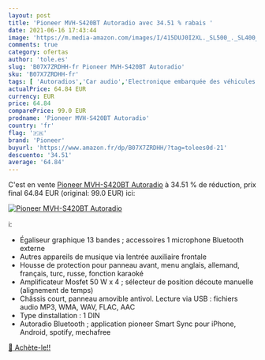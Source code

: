 ```yaml
---
layout: post
title: 'Pioneer MVH-S420BT Autoradio avec 34.51 % rabais '
date: 2021-06-16 17:43:44
image: 'https://m.media-amazon.com/images/I/415DUJ0I2XL._SL500_._SL400_.jpg'
comments: true
category: ofertas
author: 'tole.es'
slug: 'B07X7ZRDHH-fr Pioneer MVH-S420BT Autoradio'
sku: 'B07X7ZRDHH-fr'
tags: [ 'Autoradios','Car audio','Electronique embarquée des véhicules','Electronique pour voiture','High-Tech','pioneer', ]
actualPrice: 64.84 EUR
currency: EUR
price: 64.84
comparePrice: 99.0 EUR
prodname: 'Pioneer MVH-S420BT Autoradio'
country: 'fr'
flag: '🇫🇷'
brand: 'Pioneer'
buyurl: 'https://www.amazon.fr/dp/B07X7ZRDHH/?tag=tolees0d-21'
descuento: '34.51'
average: '64.84'
---
```


C'est en vente [Pioneer MVH-S420BT Autoradio](https://www.amazon.fr/dp/B07X7ZRDHH/?tag=tolees0d-21)  à  34.51 % de réduction, prix final  64.84 EUR (original: 99.0 EUR) ici:

[![Pioneer MVH-S420BT Autoradio](https://m.media-amazon.com/images/I/415DUJ0I2XL._SL500_._SL400_.jpg)](https://www.amazon.fr/dp/B07X7ZRDHH/?tag=tolees0d-21)

ℹ️:

- Égaliseur graphique 13 bandes ; accessoires 1 microphone Bluetooth externe
- Autres appareils de musique via lentrée auxiliaire frontale
- Housse de protection pour panneau avant, menu anglais, allemand, français, turc, russe, fonction karaoké
- Amplificateur Mosfet 50 W x 4 ; sélecteur de position découte manuelle (alignement de temps)
- Châssis court, panneau amovible antivol. Lecture via USB : fichiers audio MP3, WMA, WAV, FLAC, AAC
- Type dinstallation : 1 DIN
- Autoradio Bluetooth ; application pioneer Smart Sync pour iPhone, Android, spotify, mechafree

[🛒 Achète-le!!](https://www.amazon.fr/dp/B07X7ZRDHH/?tag=tolees0d-21)

